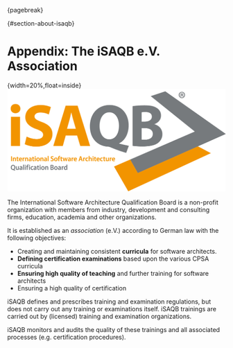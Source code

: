 
{pagebreak}

{#section-about-isaqb}
# Appendix: The iSAQB e.V. Association

{width=20%,float=inside}
![](images/42-backmatter/isaqb-logo.png)

The International Software Architecture Qualification Board is a non-profit
organization with members from industry, development and consulting firms,
education, academia and other organizations.

It is established as an _association_ (e.V.) according to German law with the following objectives:

* Creating and maintaining consistent **curricula** for software architects.
* **Defining certification examinations** based upon the various CPSA curricula
* **Ensuring high quality of teaching** and further training for software architects
* Ensuring a high quality of certification

iSAQB defines and prescribes training and examination regulations, but does not carry out any training or examinations itself. iSAQB trainings are carried out by (licensed) training and examination organizations.

iSAQB monitors and audits the quality of these trainings and
all associated processes (e.g. certification procedures).

